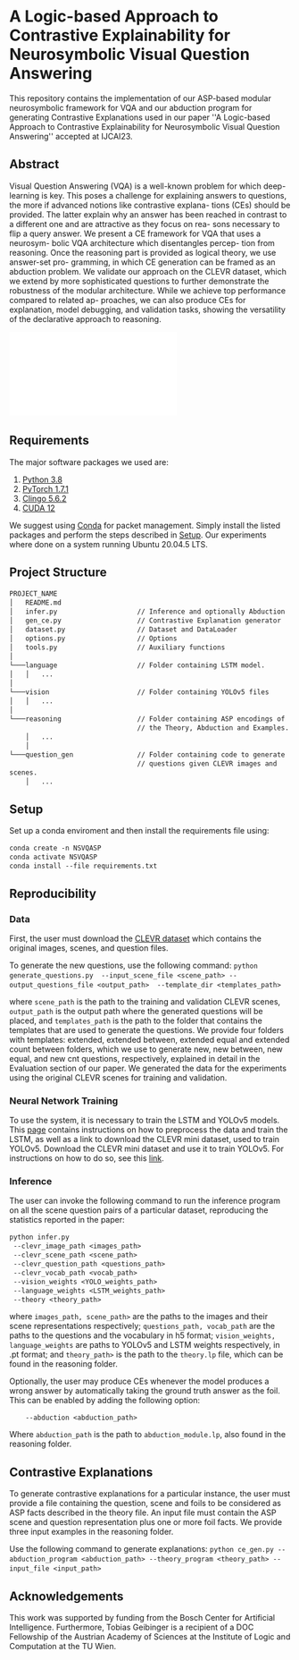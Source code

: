# A Logic-based Approach to Contrastive Explainability for Neurosymbolic Visual Question Answering

This repository contains the implementation of our ASP-based modular neurosymbolic framework for VQA
and our abduction program for generating Contrastive Explanations used in our paper ''A Logic-based Approach to Contrastive Explainability for Neurosymbolic Visual Question Answering'' accepted at IJCAI23.

## Abstract

Visual Question Answering (VQA) is a well-known
problem for which deep-learning is key. This poses
a challenge for explaining answers to questions, the
more if advanced notions like contrastive explana-
tions (CEs) should be provided. The latter explain
why an answer has been reached in contrast to a
different one and are attractive as they focus on rea-
sons necessary to flip a query answer. We present
a CE framework for VQA that uses a neurosym-
bolic VQA architecture which disentangles percep-
tion from reasoning. Once the reasoning part is
provided as logical theory, we use answer-set pro-
gramming, in which CE generation can be framed
as an abduction problem. We validate our approach
on the CLEVR dataset, which we extend by more
sophisticated questions to further demonstrate the
robustness of the modular architecture. While we
achieve top performance compared to related ap-
proaches, we can also produce CEs for explanation,
model debugging, and validation tasks, showing the
versatility of the declarative approach to reasoning.

![alt text](framework.pdf "NSVQASP Framework")

## Requirements

The major software packages we used are:

1. [Python 3.8](https://www.python.org/)
2. [PyTorch 1.7.1](https://pytorch.org/)
3. [Clingo 5.6.2](https://potassco.org/clingo/)
4. [CUDA 12](https://developer.nvidia.com/cuda-downloads)

We suggest using [Conda](https://docs.conda.io/en/latest/) for packet management.
Simply install the listed packages and perform the steps described in [Setup](#setup).
Our experiments where done on a system running Ubuntu 20.04.5 LTS.

## Project Structure

```
PROJECT_NAME
│   README.md
│   infer.py                    // Inference and optionally Abduction
│   gen_ce.py                   // Contrastive Explanation generator
│   dataset.py                  // Dataset and DataLoader
│   options.py                  // Options
│   tools.py                    // Auxiliary functions
│
└───language                    // Folder containing LSTM model.
│   │   ...
│
└───vision                      // Folder containing YOLOv5 files
│   │   ...
│
└───reasoning                   // Folder containing ASP encodings of
                                // the Theory, Abduction and Examples.
    │   ...
    │
└───question_gen                // Folder containing code to generate
                                // questions given CLEVR images and scenes.
    │   ...
```

## Setup

Set up a conda enviroment and then install the requirements file using:

```
conda create -n NSVQASP
conda activate NSVQASP
conda install --file requirements.txt
```

## Reproducibility

### Data

First, the user must download the [CLEVR dataset](https://cs.stanford.edu/people/jcjohns/clevr) which contains the original images, scenes, and question files.

To generate the new questions, use the following command:
`python generate_questions.py  --input_scene_file <scene_path> --output_questions_file <output_path>  --template_dir <templates_path>`

where `scene_path` is the path to the training and validation CLEVR scenes, `output_path` is the output path where the generated questions will be placed, and `templates_path` is the path to the folder that contains the templates that are used to generate the questions.
We provide four folders with templates: extended, extended between, extended equal and extended count between folders, which we use to generate new, new between, new equal, and new cnt questions, respectively, explained in detail in the Evaluation section of our paper.
We generated the data for the experiments using the original CLEVR scenes for training and validation.

### Neural Network Training

To use the system, it is necessary to train the LSTM and YOLOv5 models.
This [page](https://github.com/kexinyi/ns-vqa) contains instructions on how to preprocess the data and train the LSTM, as well as a link to download the CLEVR mini dataset, used to train YOLOv5.
Download the CLEVR mini dataset and use it to train YOLOv5.
For instructions on how to do so, see this [link](https://github.com/ultralytics/yolov5).

### Inference

The user can invoke the following command to run the inference program on all the scene question pairs of a particular dataset, reproducing the statistics reported in the paper:

```
python infer.py
 --clevr_image_path <images_path>
 --clevr_scene_path <scene_path>
 --clevr_question_path <questions_path>
 --clevr_vocab_path <vocab_path>
 --vision_weights <YOLO_weights_path>
 --language_weights <LSTM_weights_path>
 --theory <theory_path>
```

where `images_path, scene_path>` are the paths to the images and their scene representations respectively;
`questions_path, vocab_path` are the paths to the questions and the vocabulary in h5 format;
`vision_weights, language_weights` are paths to YOLOv5 and LSTM weights respectively, in .pt format; and
`theory_path>` is the path to the `theory.lp` file, which can be found in the reasoning folder.

Optionally, the user may produce CEs whenever the model produces a wrong answer by automatically taking the ground truth answer as the foil.
This can be enabled by adding the following option:

```
    --abduction <abduction_path>
```

Where `abduction_path` is the path to `abduction_module.lp`, also found in the reasoning folder.

## Contrastive Explanations

To generate contrastive explanations for a particular instance, the user must provide a file
containing the question, scene and foils to be considered as ASP facts described in the theory file.
An input file must contain the ASP scene and question representation plus one or more foil facts.
We provide three input examples in the reasoning folder.

Use the following command to generate explanations:
`python ce_gen.py --abduction_program <abduction_path> --theory_program <theory_path> --input_file <input_path>`

<!-- Additionally, the user may provide custom weights for the change rules in the abduction file by including
weight facts of the form `weigth(change_operation, cost).`, where change_operation is one of the changes implemented in the abduction file and cost is the custom cost assigned to it.  -->

## Acknowledgements

This work was supported by funding from the Bosch Center
for Artificial Intelligence. Furthermore, Tobias Geibinger is
a recipient of a DOC Fellowship of the Austrian Academy of
Sciences at the Institute of Logic and Computation at the TU
Wien.
